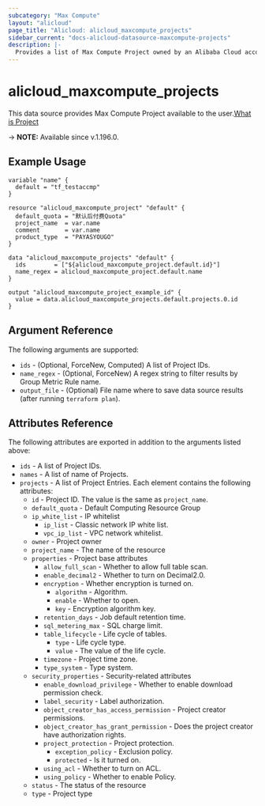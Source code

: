 ```yaml
---
subcategory: "Max Compute"
layout: "alicloud"
page_title: "Alicloud: alicloud_maxcompute_projects"
sidebar_current: "docs-alicloud-datasource-maxcompute-projects"
description: |-
  Provides a list of Max Compute Project owned by an Alibaba Cloud account.
---
```


# alicloud_maxcompute_projects

This data source provides Max Compute Project available to the user.[What is Project](https://help.aliyun.com/document_detail/473479.html)

-> **NOTE:** Available since v.1.196.0.

## Example Usage

```
variable "name" {
  default = "tf_testaccmp"
}

resource "alicloud_maxcompute_project" "default" {
  default_quota = "默认后付费Quota"
  project_name  = var.name
  comment       = var.name
  product_type  = "PAYASYOUGO"
}

data "alicloud_maxcompute_projects" "default" {
  ids        = ["${alicloud_maxcompute_project.default.id}"]
  name_regex = alicloud_maxcompute_project.default.name
}

output "alicloud_maxcompute_project_example_id" {
  value = data.alicloud_maxcompute_projects.default.projects.0.id
}
```

## Argument Reference

The following arguments are supported:
* `ids` - (Optional, ForceNew, Computed) A list of Project IDs.
* `name_regex` - (Optional, ForceNew) A regex string to filter results by Group Metric Rule name.
* `output_file` - (Optional) File name where to save data source results (after running `terraform plan`).


## Attributes Reference

The following attributes are exported in addition to the arguments listed above:
* `ids` - A list of Project IDs.
* `names` - A list of name of Projects.
* `projects` - A list of Project Entries. Each element contains the following attributes:
    * `id` - Project ID. The value is the same as `project_name`.
    * `default_quota` - Default Computing Resource Group
    * `ip_white_list` - IP whitelist
        * `ip_list` - Classic network IP white list.
        * `vpc_ip_list` - VPC network whitelist.
    * `owner` - Project owner
    * `project_name` - The name of the resource
    * `properties` - Project base attributes
        * `allow_full_scan` - Whether to allow full table scan.
        * `enable_decimal2` - Whether to turn on Decimal2.0.
        * `encryption` - Whether encryption is turned on.
            * `algorithm` - Algorithm.
            * `enable` - Whether to open.
            * `key` - Encryption algorithm key.
        * `retention_days` - Job default retention time.
        * `sql_metering_max` - SQL charge limit.
        * `table_lifecycle` - Life cycle of tables.
            * `type` - Life cycle type.
            * `value` - The value of the life cycle.
        * `timezone` - Project time zone.
        * `type_system` - Type system.
    * `security_properties` - Security-related attributes
        * `enable_download_privilege` - Whether to enable download permission check.
        * `label_security` - Label authorization.
        * `object_creator_has_access_permission` - Project creator permissions.
        * `object_creator_has_grant_permission` - Does the project creator have authorization rights.
        * `project_protection` - Project protection.
            * `exception_policy` - Exclusion policy.
            * `protected` - Is it turned on.
        * `using_acl` - Whether to turn on ACL.
        * `using_policy` - Whether to enable Policy.
    * `status` - The status of the resource
    * `type` - Project type
